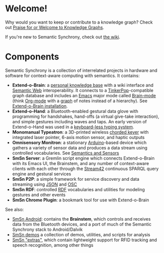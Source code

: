 # Welcome!

Why would you want to keep or contribute to a knowledge graph? Check out [Praise for or Welcome to Knowledge Graphs](https://github.com/synchrony/praise-for-or-welcome-to-knowledge-graphs).

If you're new to Semantic Synchrony, check out [the wiki](https://github.com/synchrony/smsn/wiki).

# Components

Semantic Synchrony is a collection of interrelated projects in hardware and software for context-aware computing with semantics.  It contains:

* **Extend-o-Brain**: a [personal knowledge base](http://en.wikipedia.org/wiki/Personal_knowledge_base) with a wiki interface and [Semantic Web](http://en.wikipedia.org/wiki/Semantic_Web) interoperability.  It connects to a [TinkerPop](https://tinkerpop.apache.org/)-compatible graph database and includes an [Emacs](http://www.gnu.org/software/emacs/) major mode called [Brain-mode](https://github.com/joshsh/brain-mode) (think [Org-mode](http://en.wikipedia.org/wiki/Org-mode) with a [graph](http://en.wikipedia.org/wiki/Graph_%28mathematics%29) of notes instead of a hierarchy).  See [Extend-o-Brain installation](https://github.com/joshsh/smsn/wiki/Extend-o-Brain-installation).
* **Extend-o-Hand**: a Bluetooth-enabled gestural data glove with programming for handshakes, hand-offs (a virtual give-take interaction), and simple gestures including waves and taps.  An early version of Extend-o-Hand was used in a [keyboard-less typing system](http://fortytwo.net/share/qiJAriy/UbiKeyboard.mp4).
* **Monomanual Typeatron**: a 3D-printed wireless [chorded keyer](http://en.wikipedia.org/wiki/Chorded_keyboard) with integrated laser pointer, 6-axis motion sensor, and haptic outputs
* **Omnisensory Monitron**: a stationary [Arduino](http://www.arduino.cc/)-based device which gathers a variety of sensor data and produces a data stream using controlled vocabularies.  See [Semantics and Sensors](http://www.slideshare.net/joshsh/semantics-and-sensors)
* **SmSn Server**: a Gremlin script engine which connects Extend-o-Brain with its Emacs UI, the Brainstem, and any number of context-aware clients with each other through the [Stream42](https://github.com/joshsh/stream42) continuous SPARQL query engine and gestural services
* **SmSn P2P**: a simple framework for service discovery and data streaming using [JSON](http://json.org/) and [OSC](http://opensoundcontrol.org/)
* **SmSn RDF**: controlled [RDF](http://en.wikipedia.org/wiki/Resource_Description_Framework) vocabularies and utilities for modeling gestures and other events
* **SmSn Chrome Plugin**: a bookmark tool for use with Extend-o-Brain

See also:

* [SmSn Android](http://github.com/joshsh/extendo-android): contains the **Brainstem**, which controls and receives data from the Bluetooth devices, and a port of much of the Semantic Synchrony stack to Android/Dalvik
* [SmSn demos](https://github.com/joshsh/laboratory/tree/master/net/fortytwo/smsn/smsn-demos) a collection of demos, utilities, and scripts for analysis
* [SmSn "extras"](https://github.com/joshsh/extendo-extras), which contain lightweight support for RFID tracking and speech recognition, among other things
